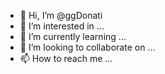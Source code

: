 - 👋 Hi, I’m @ggDonati
- 👀 I’m interested in ...
- 🌱 I’m currently learning ...
- 💞️ I’m looking to collaborate on ...
- 📫 How to reach me ...

<!---
ggDonati/ggDonati is a ✨ special ✨ repository because its `README.md` (this file) appears on your GitHub profile.
You can click the Preview link to take a look at your changes.
--->

